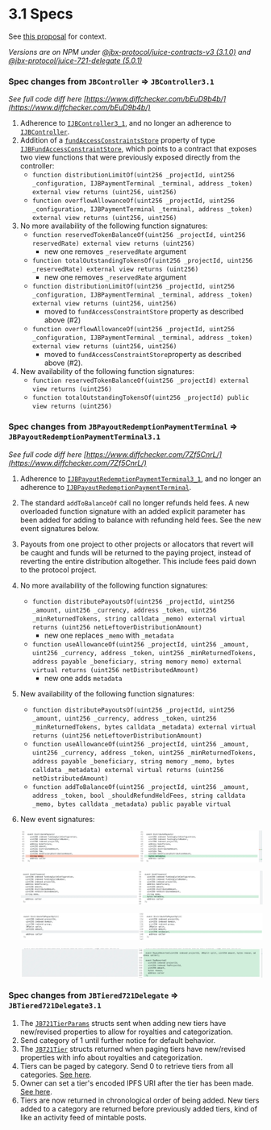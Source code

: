 # 3.1 Specs

See [this proposal](https://juicetool.xyz/snapshot/jbdao.eth/proposal/0xb7b3ccd64f9b27ed001e7d086b11ae1dc78c56bd525840636a1a79d62ba14ccc) for context.

*Versions are on NPM under [@jbx-protocol/juice-contracts-v3 (3.1.0)](https://www.npmjs.com/package/@jbx-protocol/juice-contracts-v3) and [@jbx-protocol/juice-721-delegate (5.0.1)](https://www.npmjs.com/package/@jbx-protocol/juice-721-delegate)*

### Spec changes from `JBController` ⇒ `JBController3.1`

*See full code diff here [https://www.diffchecker.com/bEuD9b4b/](https://www.diffchecker.com/bEuD9b4b/)*

1. Adherence to [`IJBController3_1`](https://github.com/jbx-protocol/juice-contracts-v3/blob/main/contracts/interfaces/IJBController3_1.sol), and no longer an adherence to [`IJBController`](https://github.com/jbx-protocol/juice-contracts-v3/blob/main/contracts/interfaces/IJBController.sol).
2. Addition of a [`fundAccessConstraintsStore`](https://github.com/jbx-protocol/juice-contracts-v3/blob/f22a70fc2210ef252f76ccace711830ddb21356f/contracts/JBController3_1.sol#L128) property of type [`IJBFundAccessConstraintStore`](https://github.com/jbx-protocol/juice-contracts-v3/blob/main/contracts/interfaces/IJBFundAccessConstraintsStore.sol), which points to a contract that exposes two view functions that were previously exposed directly from the controller:
	- `function distributionLimitOf(uint256 _projectId, uint256 _configuration, IJBPaymentTerminal _terminal, address _token) external view returns (uint256, uint256)`
	- `function overflowAllowanceOf(uint256 _projectId, uint256 _configuration, IJBPaymentTerminal _terminal, address _token) external view returns (uint256, uint256)`
3. No more availability of the following function signatures:
    - `function reservedTokenBalanceOf(uint256 _projectId, uint256 reservedRate) external view returns (uint256)`
	    - new one removes `_reservedRate` argument
    - `function totalOutstandingTokensOf(uint256 _projectId, uint256 _reservedRate) external view returns (uint256)`
        - new one removes `_reservedRate` argument
    - `function distributionLimitOf(uint256 _projectId, uint256 _configuration, IJBPaymentTerminal _terminal, address _token) external view returns (uint256, uint256)`
	    - moved to `fundAccessConstraintStore` property as described above (#2)
    - `function overflowAllowanceOf(uint256 _projectId, uint256 _configuration, IJBPaymentTerminal _terminal, address _token) external view returns (uint256, uint256)`
	    - moved to `fundAccessConstraintStore`property as described above (#2).
4. New availability of the following function signatures:
	- `function reservedTokenBalanceOf(uint256 _projectId) external view returns (uint256)`
	- `function totalOutstandingTokensOf(uint256 _projectId) public view returns (uint256)`


### Spec changes from `JBPayoutRedemptionPaymentTerminal` ⇒ `JBPayoutRedemptionPaymentTerminal3.1`

*See full code diff here [https://www.diffchecker.com/7Zf5CnrL/](https://www.diffchecker.com/7Zf5CnrL/)*

1. Adherence to [`IJBPayoutRedemptionPaymentTerminal3_1`](https://github.com/jbx-protocol/juice-contracts-v3/blob/main/contracts/interfaces/IJBPayoutRedemptionPaymentTerminal3_1.sol), and no longer an adherence to [`IJBPayoutRedemptionPaymentTerminal`](https://github.com/jbx-protocol/juice-contracts-v3/blob/main/contracts/interfaces/IJBPayoutRedemptionPaymentTerminal.sol).
2. The standard `addToBalanceOf` call no longer refunds held fees. A new overloaded function signature with an added explicit parameter has been added for adding to balance with refunding held fees. See the new event signatures below.
3. Payouts from one project to other projects or allocators that revert will be caught and funds will be returned to the paying project, instead of reverting the entire distribution altogether. This include fees paid down to the protocol project.
4. No more availability of the following function signatures:
    - `function distributePayoutsOf(uint256 _projectId, uint256 _amount, uint256 _currency, address _token, uint256 _minReturnedTokens, string calldata _memo) external virtual returns (uint256 netLeftoverDistributionAmount)`
        - new one replaces `_memo` with `_metadata`
    - `function useAllowanceOf(uint256 _projectId, uint256 _amount, uint256 _currency, address _token, uint256 _minReturnedTokens, address payable _beneficiary, string memory memo) external virtual returns (uint256 netDistributedAmount)`
        - new one adds `metadata`
5. New availability of the following function signatures:
    - `function distributePayoutsOf(uint256 _projectId, uint256 _amount, uint256 _currency, address _token, uint256 _minReturnedTokens, bytes calldata _metadata) external virtual returns (uint256 netLeftoverDistributionAmount)`
    - `function useAllowanceOf(uint256 _projectId, uint256 _amount, uint256 _currency, address _token, uint256 _minReturnedTokens, address payable _beneficiary, string memory _memo, bytes calldata _metadata) external virtual returns (uint256 netDistributedAmount)`
    - `function addToBalanceOf(uint256 _projectId, uint256 _amount, address _token, bool _shouldRefundHeldFees, string calldata _memo, bytes calldata _metadata) public payable virtual`
6. New event signatures:

    ![](Untitled.webp)

    ![](Untitled-1.webp)

    ![](Untitled-2.webp)

    ![](Untitled-3.webp)


### Spec changes from `JBTiered721Delegate` ⇒ `JBTiered721Delegate3.1`

1. The [`JB721TierParams`](https://github.com/jbx-protocol/juice-721-delegate/blob/main/contracts/structs/JB721TierParams.sol) structs sent when adding new tiers have new/revised properties to allow for royalties and categorization.
2. Send category of 1 until further notice for default behavior.
3. The [`JB721Tier`](https://github.com/jbx-protocol/juice-721-delegate/blob/main/contracts/structs/JB721Tier.sol) structs returned when paging tiers have new/revised properties with info about royalties and categorization.
4. Tiers can be paged by category. Send 0 to retrieve tiers from all categories. [See here](https://github.com/jbx-protocol/juice-721-delegate/blob/c8f2c39f3e251ce2bdde32d73b980516fec33f19/contracts/JBTiered721DelegateStore.sol#L265).
5. Owner can set a tier's encoded IPFS URI after the tier has been made. [See here](https://github.com/jbx-protocol/juice-721-delegate/blob/c8f2c39f3e251ce2bdde32d73b980516fec33f19/contracts/JBTiered721Delegate.sol#L493).
6. Tiers are now returned in chronological order of being added. New tiers added to a category are returned before previously added tiers, kind of like an activity feed of mintable posts.

